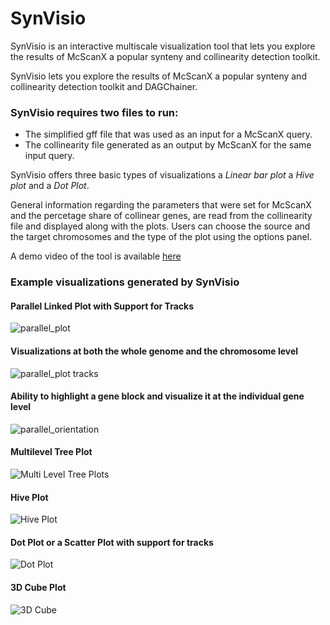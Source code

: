 # SynVisio
SynVisio is an interactive multiscale visualization tool that lets you explore the results of McScanX a popular synteny and collinearity detection toolkit.

SynVisio lets you explore the results of McScanX a popular synteny and collinearity detection toolkit and DAGChainer.

### SynVisio requires two files to run:
- The simplified gff file that was used as an input for a McScanX query.
- The collinearity file generated as an output by McScanX for the same input query.

SynVisio offers three basic types of visualizations a *Linear bar plot* a *Hive plot* and a *Dot Plot*. 

General information regarding the parameters that were set for McScanX and the percetage share of collinear genes, are read from the collinearity file and displayed along with the plots. Users can choose the source and the target chromosomes and the type of the plot using the options panel.

A demo video of the tool is available [here](https://www.youtube.com/watch?v=83ep_AuMWak)

### Example visualizations generated by SynVisio

#### Parallel Linked Plot with Support for Tracks
![parallel_plot](https://github.com/kiranbandi/synvisio/blob/master/build/assets/img/demo/1.png)

#### Visualizations at both the whole genome and the chromosome level
![parallel_plot tracks](https://github.com/kiranbandi/synvisio/blob/master/build/assets/img/demo/2.png)

#### Ability to highlight a gene block and visualize it at the individual gene level
![parallel_orientation](https://github.com/kiranbandi/synvisio/blob/master/build/assets/img/demo/3.png)

#### Multilevel Tree Plot
![Multi Level Tree Plots](https://github.com/kiranbandi/synvisio/blob/master/build/assets/img/demo/4.png)

#### Hive Plot
![Hive Plot](https://github.com/kiranbandi/synvisio/blob/master/build/assets/img/demo/5.png)

#### Dot Plot or a Scatter Plot with support for tracks
![Dot Plot](https://github.com/kiranbandi/synvisio/blob/master/build/assets/img/demo/6.png)

#### 3D Cube Plot
![3D Cube](https://github.com/kiranbandi/synvisio/blob/master/build/assets/img/demo/7.png)

